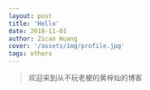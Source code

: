 ```yaml
---
layout: post
title: 'Hello'
date: 2018-11-01
author: Zican Huang
cover: '/assets/img/profile.jpg'
tags: others
---
```


> 欢迎来到从不玩老梗的黄梓灿的博客

